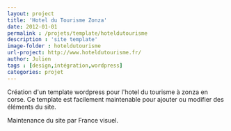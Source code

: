 ```yaml
---
layout: project
title: 'Hotel du Tourisme Zonza'
date: 2012-01-01
permalink : /projets/template/hoteldutourisme
description : 'site template'
image-folder : hoteldutourisme
url-project: http://www.hoteldutourisme.fr/
author: Julien
tags : [design,intégration,wordpress]
categories: projet
---
```


Création d'un template wordpress pour l'hotel du tourisme à zonza en corse. Ce template est facilement maintenable pour ajouter ou modifier des éléments du site.

Maintenance du site par France visuel.